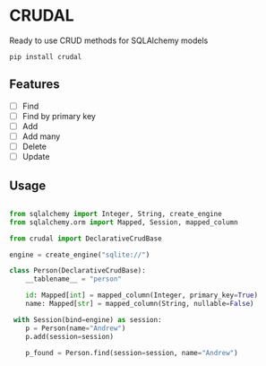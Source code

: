 # CRUDAL

Ready to use CRUD methods for SQLAlchemy models

```
pip install crudal
```

## Features

- [ ] Find
- [ ] Find by primary key
- [ ] Add
- [ ] Add many
- [ ] Delete
- [ ] Update

## Usage

```python

from sqlalchemy import Integer, String, create_engine
from sqlalchemy.orm import Mapped, Session, mapped_column

from crudal import DeclarativeCrudBase

engine = create_engine("sqlite://")

class Person(DeclarativeCrudBase):
    __tablename__ = "person"

    id: Mapped[int] = mapped_column(Integer, primary_key=True)
    name: Mapped[str] = mapped_column(String, nullable=False)

 with Session(bind=engine) as session:
    p = Person(name="Andrew")
    p.add(session=session)

    p_found = Person.find(session=session, name="Andrew")

```
